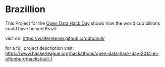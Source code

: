 Brazillion
========
This Project for the [Open Data Hack Day](http://opendata-hackday.de/) shows how the world cup billions could have helped Brazil.

visit on: https://walterrenner.github.io/odhdnull/

for a full project description visit: https://www.hackerleague.org/hackathons/open-data-hack-day-2014-in-offenburg/hacks/null-1